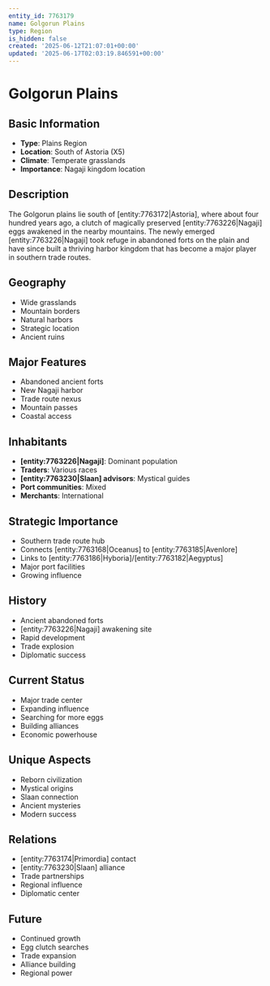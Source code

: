 ```yaml
---
entity_id: 7763179
name: Golgorun Plains
type: Region
is_hidden: false
created: '2025-06-12T21:07:01+00:00'
updated: '2025-06-17T02:03:19.846591+00:00'
---
```


# Golgorun Plains

## Basic Information

- **Type**: Plains Region
- **Location**: South of Astoria (X5)
- **Climate**: Temperate grasslands
- **Importance**: Nagaji kingdom location

## Description

The Golgorun plains lie south of [entity:7763172|Astoria], where about four hundred years ago, a clutch of magically preserved [entity:7763226|Nagaji] eggs awakened in the nearby mountains. The newly emerged [entity:7763226|Nagaji] took refuge in abandoned forts on the plain and have since built a thriving harbor kingdom that has become a major player in southern trade routes.

## Geography

- Wide grasslands
- Mountain borders
- Natural harbors
- Strategic location
- Ancient ruins

## Major Features

- Abandoned ancient forts
- New Nagaji harbor
- Trade route nexus
- Mountain passes
- Coastal access

## Inhabitants

- **[entity:7763226|Nagaji]**: Dominant population
- **Traders**: Various races
- **[entity:7763230|Slaan] advisors**: Mystical guides
- **Port communities**: Mixed
- **Merchants**: International

## Strategic Importance

- Southern trade route hub
- Connects [entity:7763168|Oceanus] to [entity:7763185|Avenlore]
- Links to [entity:7763186|Hyboria]/[entity:7763182|Aegyptus]
- Major port facilities
- Growing influence

## History

- Ancient abandoned forts
- [entity:7763226|Nagaji] awakening site
- Rapid development
- Trade explosion
- Diplomatic success

## Current Status

- Major trade center
- Expanding influence
- Searching for more eggs
- Building alliances
- Economic powerhouse

## Unique Aspects

- Reborn civilization
- Mystical origins
- Slaan connection
- Ancient mysteries
- Modern success

## Relations

- [entity:7763174|Primordia] contact
- [entity:7763230|Slaan] alliance
- Trade partnerships
- Regional influence
- Diplomatic center

## Future

- Continued growth
- Egg clutch searches
- Trade expansion
- Alliance building
- Regional power